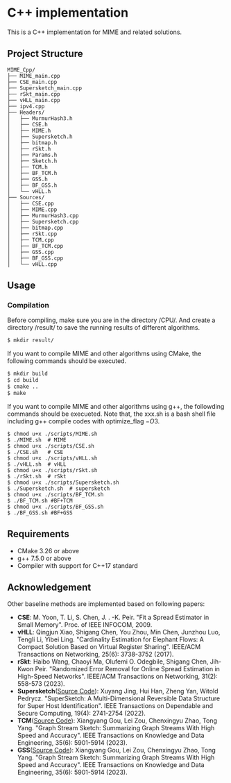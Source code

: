 # C++ implementation

This is a C++ implementation for MIME and related solutions.

## Project Structure

```
MIME_Cpp/
├── MIME_main.cpp
├── CSE_main.cpp
├── Supersketch_main.cpp
├── rSkt_main.cpp
├── vHLL_main.cpp
├── ipv4.cpp
├── Headers/
│   ├── MurmurHash3.h
│   ├── CSE.h
│   ├── MIME.h
│   ├── Supersketch.h
│   ├── bitmap.h
│   ├── rSkt.h
│   ├── Params.h
│   ├── Sketch.h
│   ├── TCM.h
│   ├── BF_TCM.h
│   ├── GSS.h
│   ├── BF_GSS.h
│   └── vHLL.h
├── Sources/
│   ├── CSE.cpp
│   ├── MIME.cpp
│   ├── MurmurHash3.cpp
│   ├── Supersketch.cpp
│   ├── bitmap.cpp
│   ├── rSkt.cpp
│   ├── TCM.cpp
│   ├── BF_TCM.cpp
│   ├── GSS.cpp
│   ├── BF_GSS.cpp
│   └── vHLL.cpp
```

## Usage

### Compilation
Before compiling, make sure you are in the directory /CPU/. And create a directory /result/ to save the running results of different algorithms.
```bash
$ mkdir result/
```

If you want to compile MIME and other algorithms using CMake, the following commands should be executed.
```bash
$ mkdir build
$ cd build
$ cmake ..
$ make
```

If you want to compile MIME and other algorithms using g++, the followding commands should be execueted.
Note that, the xxx.sh is a bash shell file including g++ compile codes with optimize_flag $-O3$.
```shell
$ chmod u+x ./scripts/MIME.sh
$ ./MIME.sh  # MIME
$ chmod u+x ./scripts/CSE.sh
$ ./CSE.sh   # CSE
$ chmod u+x ./scripts/vHLL.sh
$ ./vHLL.sh  # vHLL
$ chmod u+x ./scripts/rSkt.sh
$ ./rSkt.sh  # rSkt
$ chmod u+x ./scripts/Supersketch.sh
$ ./Supersketch.sh  # supersketch
$ chmod u+x ./scripts/BF_TCM.sh
$ ./BF_TCM.sh #BF+TCM
$ chmod u+x ./scripts/BF_GSS.sh
$ ./BF_GSS.sh #BF+GSS
```

## Requirements

- CMake 3.26 or above
- g++ 7.5.0 or above
- Compiler with support for C++17 standard

## Acknowledgement
Other baseline methods are implemented based on following papers:
- **CSE**: M. Yoon, T. Li, S. Chen, J. . -K. Peir. "Fit a Spread Estimator in Small Memory". Proc. of IEEE INFOCOM, 2009.
- **vHLL**: Qingjun Xiao, Shigang Chen, You Zhou, Min Chen, Junzhou Luo, Tengli Li, Yibei Ling. "Cardinality Estimation for Elephant Flows: A Compact Solution Based on Virtual Register Sharing". IEEE/ACM Transactions on Networking, 25(6): 3738-3752 (2017).
- **rSkt**: Haibo Wang, Chaoyi Ma, Olufemi O. Odegbile, Shigang Chen, Jih-Kwon Peir. "Randomized Error Removal for Online Spread Estimation in High-Speed Networks". IEEE/ACM Transactions on Networking, 31(2): 558-573 (2023).
- **Supersketch**([Source Code](https://github.com/JasonXYJing/The-source-code-of/SuperSketch)): Xuyang Jing, Hui Han, Zheng Yan, Witold Pedrycz. "SuperSketch: A Multi-Dimensional Reversible Data Structure for Super Host Identification". IEEE Transactions on Dependable and Secure Computing, 19(4): 2741-2754 (2022).
- **TCM**([Source Code](https://github.com/Puppy95/Graph-Stream-Sketch/tree/master)): Xiangyang Gou, Lei Zou, Chenxingyu Zhao, Tong Yang. "Graph Stream Sketch: Summarizing Graph Streams With High Speed and Accuracy". IEEE Transactions on Knowledge and Data Engineering, 35(6): 5901-5914 (2023).
- **GSS**([Source Code](https://github.com/Puppy95/Graph-Stream-Sketch/tree/master)): Xiangyang Gou, Lei Zou, Chenxingyu Zhao, Tong Yang. "Graph Stream Sketch: Summarizing Graph Streams With High Speed and Accuracy". IEEE Transactions on Knowledge and Data Engineering, 35(6): 5901-5914 (2023).

